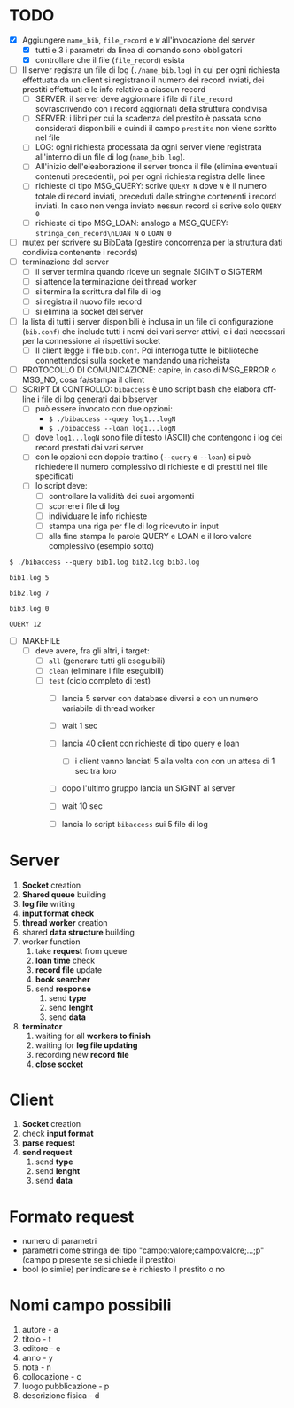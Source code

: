 # TODO
- [x] Aggiungere `name_bib`, `file_record` e `W` all'invocazione del server
    - [x] tutti e 3 i parametri da linea di comando sono obbligatori
    - [x] controllare che il file (`file_record`) esista
- [ ] Il server registra un file di log (`./name_bib.log`) in cui per ogni richiesta effettuata da un client si registrano il numero dei record inviati, dei prestiti effettuati e le info relative a ciascun record
    - [ ] SERVER: il server deve aggiornare i file di `file_record` sovrascrivendo con i record aggiornati della struttura condivisa
    - [ ] SERVER: i libri per cui la scadenza del prestito è passata sono considerati disponibili e quindi il campo `prestito` non viene scritto nel file
    - [ ] LOG: ogni richiesta processata da ogni server viene registrata all'interno di un file di log (`name_bib.log`).
    - [ ] All'inizio dell'eleaborazione il server tronca il file (elimina eventuali contenuti precedenti), poi per ogni richiesta registra delle linee
    - [ ] richieste di tipo MSG_QUERY:
        scrive `QUERY N` dove `N` è il numero totale di record inviati, preceduti dalle stringhe contenenti i record inviati. In caso non venga inviato nessun record si scrive solo `QUERY 0`
    - [ ] richieste di tipo MSG_LOAN:
        analogo a MSG_QUERY: `stringa_con_record\nLOAN N` o `LOAN 0`
- [ ] mutex per scrivere su BibData (gestire concorrenza per la struttura dati condivisa contenente i records)
- [ ] terminazione del server
    - [ ] il server termina quando riceve un segnale SIGINT o SIGTERM
    - [ ] si attende la terminazione dei thread worker
    - [ ] si termina la scrittura del file di log
    - [ ] si registra il nuovo file record
    - [ ] si elimina la socket del server
- [ ] la lista di tutti i server disponibili è inclusa in un file di configurazione (`bib.conf`) che include tutti i nomi dei vari server attivi, e i dati necessari per la connessione ai rispettivi socket
    - [ ] Il client legge il file `bib.conf`. Poi interroga tutte le biblioteche connettendosi sulla socket e mandando una richeista
- [ ] PROTOCOLLO DI COMUNICAZIONE: capire, in caso di MSG_ERROR o MSG_NO, cosa fa/stampa il client
- [ ] SCRIPT DI CONTROLLO: `bibaccess` è uno script bash che elabora off-line i file di log generati dai bibserver
    - [ ] può essere invocato con due opzioni: 
        - `$ ./bibaccess --quey log1...logN`
        - `$ ./bibaccess --loan log1...logN`
    - [ ] dove `log1...logN` sono file di testo (ASCII) che contengono i log dei record prestati dai vari server
    - [ ] con le opzioni con doppio trattino (`--query` e `--loan`) si può richiedere il numero complessivo di richieste e di prestiti nei file specificati
    - [ ] lo script deve:
        - [ ] controllare la validità dei suoi argomenti
        - [ ] scorrere i file di log
        - [ ] individuare le info richieste
        - [ ] stampa una riga per file di log ricevuto in input
        - [ ] alla fine stampa le parole QUERY e LOAN e il loro valore complessivo (esempio sotto)
```
$ ./bibaccess --query bib1.log bib2.log bib3.log

bib1.log 5

bib2.log 7

bib3.log 0

QUERY 12
```
- [ ] MAKEFILE
    - [ ] deve avere, fra gli altri, i target:
        - [ ] `all` (generare tutti gli eseguibili)
        - [ ] `clean` (eliminare i file eseguibili)
        - [ ] `test` (ciclo completo di test)
            - [ ] lancia 5 server con database diversi e con un numero variabile di thread worker
            - [ ] wait 1 sec
            - [ ] lancia 40 client con richieste di tipo query e loan
                - [ ] i client vanno lanciati 5 alla volta con con un attesa di 1 sec tra loro
            - [ ] dopo l'ultimo gruppo lancia un SIGINT al server
            - [ ] wait 10 sec
            - [ ] lancia lo script `bibaccess` sui 5 file di log



# Server
1. **Socket** creation
2. **Shared queue** building
3. **log file** writing
4. **input format check**
5. **thread worker** creation
6. shared **data structure** building
7. worker function
    1. take **request** from queue
    2. **loan time** check
    3. **record file** update
    4. **book searcher**
    5. send **response**
        1. send **type**
        2. send **lenght**
        3. send **data**
8. **terminator**
    1. waiting for all **workers to finish**
    2. waiting for **log file updating**
    3. recording new **record file**
    4. **close socket**

# Client
1. **Socket** creation
2. check **input format**
3. **parse request**
4. **send request**
    1. send **type**
    2. send **lenght**
    3. send **data**

# Formato request
- numero di parametri
- parametri come stringa del tipo "campo:valore;campo:valore;...;p" (campo p presente se si chiede il prestito)
- bool (o simile) per indicare se è richiesto il prestito o no

# Nomi campo possibili
1. autore - a
2. titolo - t
3. editore - e
4. anno - y
5. nota - n
6. collocazione - c
7. luogo pubblicazione - p
8. descrizione fisica - d